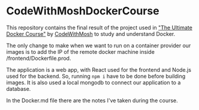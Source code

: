 # CodeWithMoshDockerCourse

This repository contains the final result of the project used in ["The Ultimate Docker Course"](https://codewithmosh.com/p/the-ultimate-docker-course) by [CodeWithMosh](https://codewithmosh.com/) to study and understand Docker.

The only change to make when we want to run on a container provider our images is to add the IP of the remote docker machine inside /frontend/Dockerfile.prod.

The application is a web app, with React used for the frontend and Node.js used for the backend. So, running `npm i` have to be done before building images.
It is also used a local mongodb to connect our application to a database.

In the Docker.md file there are the notes I've taken during the course.
